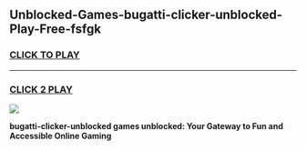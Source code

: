 
## Unblocked-Games-bugatti-clicker-unblocked-Play-Free-fsfgk
<h3>
<a href="https://premium76.site?title=bugatti-clicker-unblocked&ref=10A">CLICK TO PLAY</a></h3>
<hr>

<h3>
<a href="https://premium76.site?title=bugatti-clicker-unblocked&ref=10A">CLICK 2 PLAY</a>
  
</h3>

<a href="https://premium76.site?title=bugatti-clicker-unblocked&ref=10A"><img src="https://clearcache.store/games.png"></a>


**bugatti-clicker-unblocked games unblocked: Your Gateway to Fun and Accessible Online Gaming**
